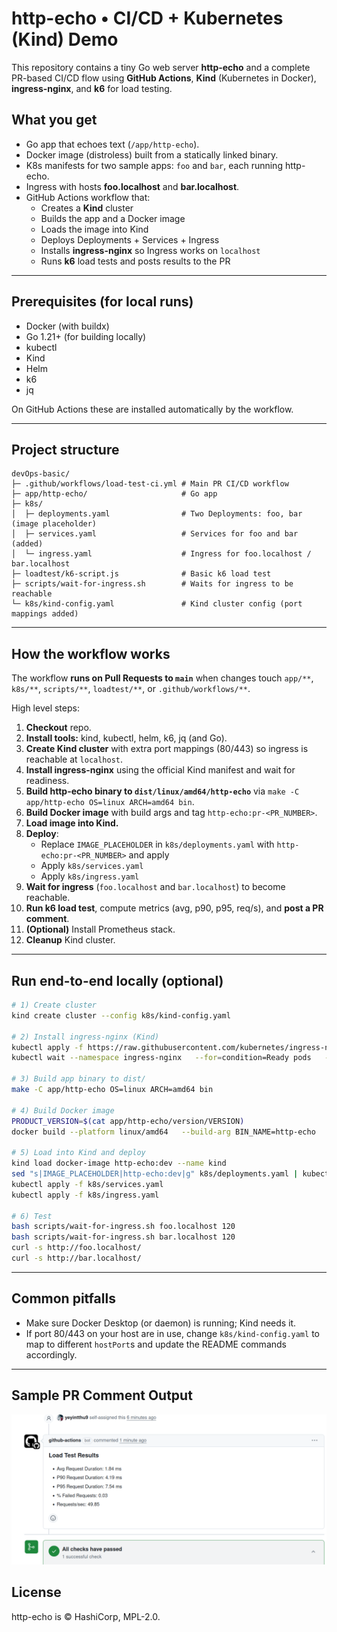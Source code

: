 # http-echo • CI/CD + Kubernetes (Kind) Demo

This repository contains a tiny Go web server **http-echo** and a complete PR-based CI/CD flow using **GitHub Actions**, **Kind** (Kubernetes in Docker), **ingress-nginx**, and **k6** for load testing.

## What you get

- Go app that echoes text (`/app/http-echo`).
- Docker image (distroless) built from a statically linked binary.
- K8s manifests for two sample apps: `foo` and `bar`, each running http-echo.
- Ingress with hosts **foo.localhost** and **bar.localhost**.
- GitHub Actions workflow that:
  - Creates a **Kind** cluster
  - Builds the app and a Docker image
  - Loads the image into Kind
  - Deploys Deployments + Services + Ingress
  - Installs **ingress-nginx** so Ingress works on `localhost`
  - Runs **k6** load tests and posts results to the PR
---

## Prerequisites (for local runs)

- Docker (with buildx)
- Go 1.21+ (for building locally)
- kubectl
- Kind
- Helm
- k6
- jq

On GitHub Actions these are installed automatically by the workflow.

---

## Project structure

```
devOps-basic/
├─ .github/workflows/load-test-ci.yml # Main PR CI/CD workflow
├─ app/http-echo/                     # Go app
├─ k8s/
│  ├─ deployments.yaml                # Two Deployments: foo, bar (image placeholder)
│  ├─ services.yaml                   # Services for foo and bar (added)
│  └─ ingress.yaml                    # Ingress for foo.localhost / bar.localhost
├─ loadtest/k6-script.js              # Basic k6 load test
├─ scripts/wait-for-ingress.sh        # Waits for ingress to be reachable
└─ k8s/kind-config.yaml               # Kind cluster config (port mappings added)
```

---

## How the workflow works

The workflow **runs on Pull Requests to `main`** when changes touch `app/**`, `k8s/**`, `scripts/**`, `loadtest/**`, or `.github/workflows/**`.

High level steps:

1. **Checkout** repo.
2. **Install tools:** kind, kubectl, helm, k6, jq (and Go).
3. **Create Kind cluster** with extra port mappings (80/443) so ingress is reachable at `localhost`.
4. **Install ingress-nginx** using the official Kind manifest and wait for readiness.
5. **Build http-echo binary to `dist/linux/amd64/http-echo`** via `make -C app/http-echo OS=linux ARCH=amd64 bin`.
6. **Build Docker image** with build args and tag `http-echo:pr-<PR_NUMBER>`.
7. **Load image into Kind.**
8. **Deploy**:
   - Replace `IMAGE_PLACEHOLDER` in `k8s/deployments.yaml` with `http-echo:pr-<PR_NUMBER>` and apply
   - Apply `k8s/services.yaml`
   - Apply `k8s/ingress.yaml`
9. **Wait for ingress** (`foo.localhost` and `bar.localhost`) to become reachable.
10. **Run k6 load test**, compute metrics (avg, p90, p95, req/s), and **post a PR comment**.
11. **(Optional)** Install Prometheus stack.
12. **Cleanup** Kind cluster.

---

## Run end-to-end locally (optional)

```bash
# 1) Create cluster
kind create cluster --config k8s/kind-config.yaml

# 2) Install ingress-nginx (Kind)
kubectl apply -f https://raw.githubusercontent.com/kubernetes/ingress-nginx/main/deploy/static/provider/kind/deploy.yaml
kubectl wait --namespace ingress-nginx   --for=condition=Ready pods   --selector=app.kubernetes.io/component=controller   --timeout=180s

# 3) Build app binary to dist/
make -C app/http-echo OS=linux ARCH=amd64 bin

# 4) Build Docker image
PRODUCT_VERSION=$(cat app/http-echo/version/VERSION)
docker build --platform linux/amd64   --build-arg BIN_NAME=http-echo   --build-arg PRODUCT_VERSION=${PRODUCT_VERSION}   -t http-echo:dev app/http-echo

# 5) Load into Kind and deploy
kind load docker-image http-echo:dev --name kind
sed "s|IMAGE_PLACEHOLDER|http-echo:dev|g" k8s/deployments.yaml | kubectl apply -f -
kubectl apply -f k8s/services.yaml
kubectl apply -f k8s/ingress.yaml

# 6) Test
bash scripts/wait-for-ingress.sh foo.localhost 120
bash scripts/wait-for-ingress.sh bar.localhost 120
curl -s http://foo.localhost/
curl -s http://bar.localhost/
```

---

## Common pitfalls

- Make sure Docker Desktop (or daemon) is running; Kind needs it.
- If port 80/443 on your host are in use, change `k8s/kind-config.yaml` to map to different `hostPort`s and update the README commands accordingly.
---

## Sample PR Comment Output
![PR Comment Example](./assets/pr_comment_example.png)

## License

http-echo is © HashiCorp, MPL-2.0.

